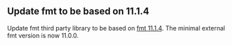 ## Update fmt to be based on 11.1.4

Update fmt third party library to be based
on [fmt 11.1.4](https://github.com/fmtlib/fmt/releases/tag/11.1.4).
The minimal external fmt version is now 11.0.0.
